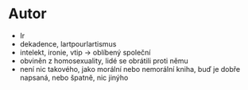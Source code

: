 # Autor
* Ir
* dekadence, lartpourlartismus
* intelekt, ironie, vtip -> oblíbený společní
* obviněn z homosexuality, lidé se obrátili proti němu
* není nic takového, jako morální nebo nemorální kniha, buď je dobře napsaná, nebo špatně, nic jinýho